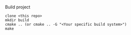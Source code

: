 Build project

```
clone <this repo>
mkdir build 
cmake .. (or cmake .. -G "<Your specific build system>")
make
```
